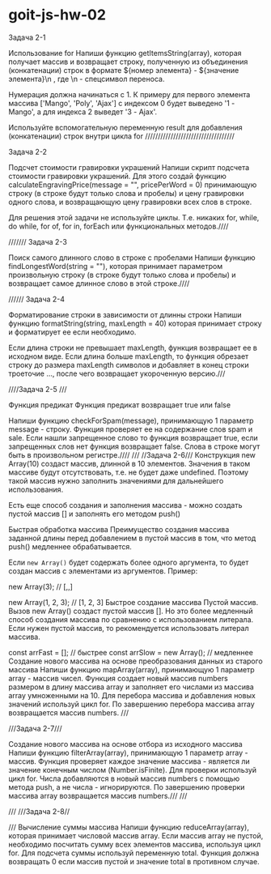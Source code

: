 # goit-js-hw-02

Задача 2-1

Использование for Напиши функцию getItemsString(array), которая получает массив
и возвращает строку, полученную из объединения (конкатенации) строк в формате
${номер элемента} - ${значение элемента}\n , где \n - спецсимвол переноса.

Нумерация должна начинаться с 1. К примеру для первого элемента массива
['Mango', 'Poly', 'Ajax'] с индексом 0 будет выведено '1 - Mango', а для индекса
2 выведет '3 - Ajax'.

Используйте вспомогательную переменную result для добавления (конкатенации)
строк внутри цикла for ///////////////////////////////////

Задача 2-2

Подсчет стоимости гравировки украшений Напиши скрипт подсчета стоимости
гравировки украшений. Для этого создай функцию calculateEngravingPrice(message =
"", pricePerWord = 0) принимающую строку (в строке будут только слова и пробелы)
и цену гравировки одного слова, и возвращающую цену гравировки всех слов в
строке.

Для решения этой задачи не используйте циклы. Т.е. никаких for, while, do while,
for of, for in, forEach или функциональных методов.////

/////// Задача 2-3

Поиск самого длинного слово в строке с пробелами Напиши функцию
findLongestWord(string = ""), которая принимает параметром произвольную строку
(в строке будут только слова и пробелы) и возвращает самое длинное слово в этой
строке.////

////// Задача 2-4

Форматирование строки в зависимости от длинны строки Напиши функцию
formatString(string, maxLength = 40) которая принимает строку и форматирует ее
если необходимо.

Если длина строки не превышает maxLength, функция возвращает ее в исходном виде.
Если длина больше maxLength, то функция обрезает строку до размера maxLength
символов и добавляет в конец строки троеточие ..., после чего возвращает
укороченную версию.///

////Задача 2-5 ///

Функция предикат Функция предикат возвращает true или false

Напиши функцию checkForSpam(message), принимающую 1 параметр message - строку.
Функция проверяет ее на содержание слов spam и sale. Если нашли запрещенное
слово то функция возвращает true, если запрещенных слов нет функция возвращает
false. Слова в строке могут быть в произвольном регистре.//// /// //Задача
2-6/// Конструкция new Array(10) создаст массив, длинной в 10 элементов.
Значения в таком массиве будут отсутствовать, т.е. не будет даже undefined.
Поэтому такой массив нужно заполнить значениями для дальнейшего использования.

Есть еще способ создания и заполнения массива - можно создать пустой массив [] и
заполнять его методом push()

Быстрая обработка массива Преимущество создания массива заданной длины перед
добавлением в пустой массив в том, что метод push() медленнее обрабатывается.

Если `new Array()` будет содержать более одного аргумента, то будет создан
массив с элементами из аргументов. Пример:

new Array(3); // [,,]

new Array(1, 2, 3); // [1, 2, 3] Быстрое создание массива Пустой массив. Вызов
new Array() создаст пустой массив []. Но это более медленный способ создания
массива по сравнению с использованием литерала. Если нужен пустой массив, то
рекомендуется использовать литерал массива.

const arrFast = []; // быстрее const arrSlow = new Array(); // медленнее
Создание нового массива на основе преобразования данных из старого массива
Напиши функцию mapArray(array), принимающую 1 параметр array - массив чисел.
Функция создает новый массив numbers размером в длину массива array и заполняет
его числами из массива array умноженными на 10. Для перебора массива и
добавления новых значений используй цикл for. По завершению перебора массива
array возвращается массив numbers. ///

///Задача 2-7///

Создание нового массива на основе отбора из исходного массива Напиши функцию
filterArray(array), принимающую 1 параметр array - массив. Функция проверяет
каждое значение массива - является ли значение конечным числом
(Number.isFinite). Для проверки используй цикл for. Числа добавляются в новый
массив numbers с помощью метода push, а не числа - игнорируются. По завершению
проверки массива array возвращается массив numbers./// ///

/// ///Задача 2-8//

/// Вычисление суммы массива Напиши функцию reduceArray(array), которая
принимает числовой массив array. Если массив array не пустой, необходимо
посчитать сумму всех элементов массива, используя цикл for. Для подсчета суммы
используй переменную total. Функция должна возвращать 0 если массив пустой и
значение total в противном случае.
